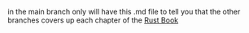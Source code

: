 in the main branch only will have this .md file to tell you that the other branches covers up each chapter of the <a href="https://doc.rust-lang.org/book/">Rust Book</a>
